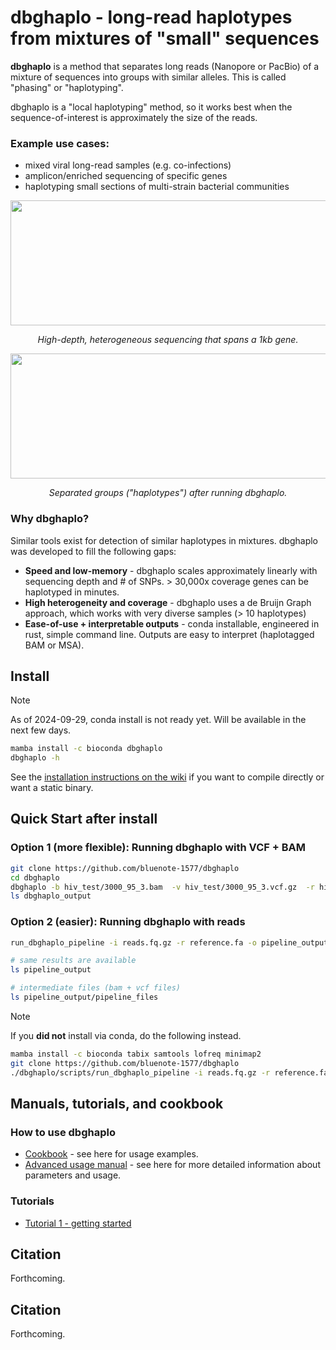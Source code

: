 # dbghaplo - long-read haplotypes from mixtures of "small" sequences

**dbghaplo** is a method that separates long reads (Nanopore or PacBio) of a mixture of sequences into groups with similar alleles. This is called "phasing" or "haplotyping". 

dbghaplo is a "local haplotyping" method, so it works best when the sequence-of-interest is approximately the size of the reads. 

### Example use cases:

* mixed viral long-read samples (e.g. co-infections)
* amplicon/enriched sequencing of specific genes
* haplotyping small sections of multi-strain bacterial communities

<p align="center">
  <img width="600" height="200" src="https://github.com/user-attachments/assets/c0a82bb5-7feb-4d13-ab59-04da2bce52b3", caption="asdf">
</p>
<p align="center">
  <i>
High-depth, heterogeneous sequencing that spans a 1kb gene.
  </i>
</p>

<p align="center">
  <img width="600" height="200" src="https://github.com/user-attachments/assets/34cb8bcf-8f23-47e4-b2f6-8515a21d3cf4", caption="asdf">
</p>
<p align="center">
  <i>
Separated groups ("haplotypes") after running dbghaplo.
  </i>
</p>

### Why dbghaplo?

Similar tools exist for detection of similar haplotypes in mixtures. dbghaplo was developed to fill the following gaps:

* **Speed and low-memory** - dbghaplo scales approximately linearly with sequencing depth and # of SNPs. > 30,000x coverage genes can be haplotyped in minutes. 
* **High heterogeneity and coverage** - dbghaplo uses a de Bruijn Graph approach, which works with very diverse samples (> 10 haplotypes)
* **Ease-of-use + interpretable outputs** - conda installable, engineered in rust, simple command line. Outputs are easy to interpret (haplotagged BAM or MSA). 

## Install

> [!NOTE]
> As of 2024-09-29, conda install is not ready yet. Will be available in the next few days. 

```sh
mamba install -c bioconda dbghaplo
dbghaplo -h 
```

See the [installation instructions on the wiki](https://github.com/bluenote-1577/dbghaplo/wiki/Installation) if you want to compile directly or want a static binary.

## Quick Start after install 

### Option 1 (more flexible): Running dbghaplo with VCF + BAM
```sh
git clone https://github.com/bluenote-1577/dbghaplo
cd dbghaplo
dbghaplo -b hiv_test/3000_95_3.bam  -v hiv_test/3000_95_3.vcf.gz  -r hiv_test/OR483991.1.fasta
ls dbghaplo_output
```
### Option 2 (easier): Running dbghaplo with reads 
```sh
run_dbghaplo_pipeline -i reads.fq.gz -r reference.fa -o pipeline_output

# same results are available
ls pipeline_output

# intermediate files (bam + vcf files)
ls pipeline_output/pipeline_files
```

> [!NOTE]
>  If you **did not** install via conda, do the following instead. 
>```sh
>mamba install -c bioconda tabix samtools lofreq minimap2
>git clone https://github.com/bluenote-1577/dbghaplo
>./dbghaplo/scripts/run_dbghaplo_pipeline -i reads.fq.gz -r reference.fa -o pipeline_output
>```

## Manuals, tutorials, and cookbook

### How to use dbghaplo

* [Cookbook](https://github.com/bluenote-1577/dbghaplo/wiki/Cookbook) - see here for usage examples.
* [Advanced usage manual](https://github.com/bluenote-1577/dbghaplo/wiki/Advanced-usage-manual) - see here for more detailed information about parameters and usage.

### Tutorials

* [Tutorial 1 - getting started](https://github.com/bluenote-1577/dbghaplo/wiki/Tutorial-1:-getting-started-with-dbghaplo)

## Citation

Forthcoming.

## Citation 

Forthcoming. 

